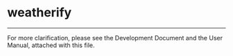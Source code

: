 # weatherify


----

For more clarification, please see the Development Document and the User
Manual, attached with this file.